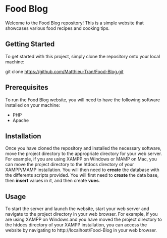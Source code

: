 # Food Blog
Welcome to the Food Blog repository! This is a simple website that showcases various food recipes and cooking tips.

## Getting Started
To get started with this project, simply clone the repository onto your local machine:

git clone https://github.com/Matthieu-Tran/Food-Blog.git

## Prerequisites
To run the Food Blog website, you will need to have the following software installed on your machine:

- PHP
- Apache

## Installation
Once you have cloned the repository and installed the necessary software, move the project directory to the appropriate directory for your web server. For example, if you are using XAMPP on Windows or MAMP on Mac, you can move the project directory to the htdocs directory of your XAMPP/MAMP installation. You will then need to **create** the database with the differents scripts provided. You will first need to **create** the data base, then **insert** values in it, and then create **vues**.

## Usage
To start the server and launch the website, start your web server and navigate to the project directory in your web browser. For example, if you are using XAMPP on Windows and you have moved the project directory to the htdocs directory of your XAMPP installation, you can access the website by navigating to http://localhost/Food-Blog in your web browser.
